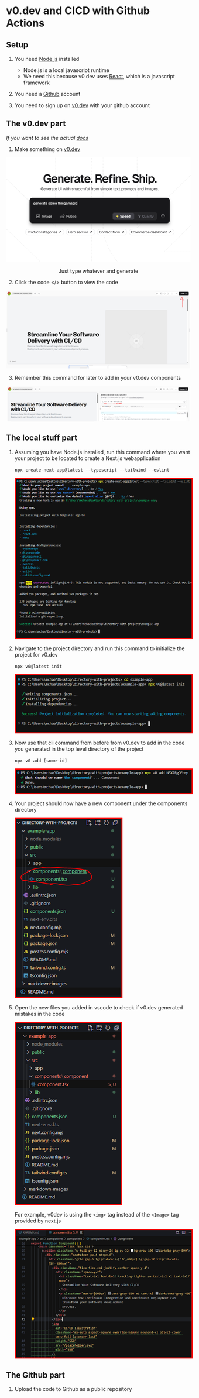# v0.dev and CICD with Github Actions

## Setup

1. You need [Node.js](https://nodejs.org/en) installed

   - Node.js is a local javascript runtime
   - We need this because v0.dev uses [React](https://react.dev/), which is a javascript framework

2. You need a [Github](https://github.com/) account

3. You need to sign up on [v0.dev](https://v0.dev/) with your github account

## The v0.dev part

_If you want to see the actual [docs](https://v0.dev/docs#integrating-generated-code-into-your-nextjs-app)_

1. Make something on [v0.dev](https://v0.dev/)

![v0.dev prompt](markdown-images/v0dev-prompt.png)

<p align="center">Just type whatever and generate</p>

2. Click the code </> button to view the code

![code </> button](markdown-images/code-button.png)

3. Remember this command for later to add in your v0.dev components

![the add code cli command](markdown-images/add-code-command.png)

## The local stuff part

1. Assuming you have Node.js installed, run this command where you want your project to be located to create a Next.js webapplication

   `npx create-next-app@latest --typescript --tailwind --eslint`

   <img src="markdown-images/terminal.png" alt="image of terminal" style="border:3px solid red">

2. Navigate to the project directory and run this command to initialize the project for v0.dev

   `npx v0@latest init`

   <img src="markdown-images/terminal2.png" alt="image of terminal" style="border:3px solid red">

3. Now use that cli command from before from v0.dev to add in the code you generated in the top level directory of the project

   `npx v0 add [some-id]`

   <img src="markdown-images/terminal3.png" alt="image of terminal" style="border:3px solid red">

4. Your project should now have a new component under the components directory

   <img src="markdown-images/components-directory.png" alt="components directory structure" style="border:3px solid red">

5. Open the new files you added in vscode to check if v0.dev generated mistakes in the code

    <img src="markdown-images/errors.png" alt="errors" style="border:3px solid red">

   For example, v0dev is using the `<img>` tag instead of the `<Image>` tag provided by next.js

    <img src="markdown-images/errors2.png" alt="errors" style="border:3px solid red">

## The Github part

1. Upload the code to Github as a public repository
